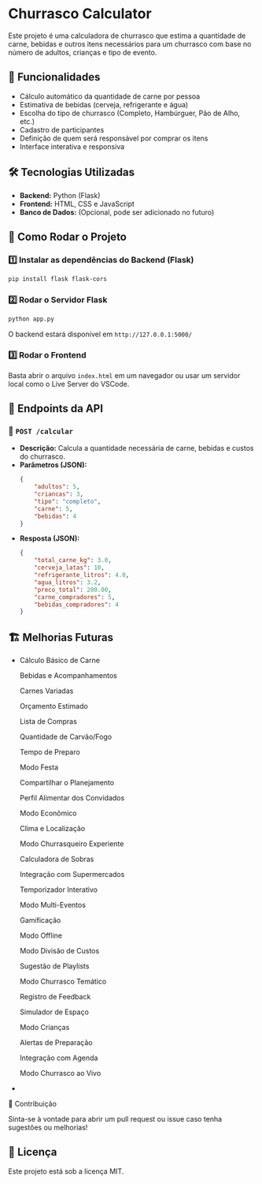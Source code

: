 # Churrasco Calculator

Este projeto é uma calculadora de churrasco que estima a quantidade de carne, bebidas e outros itens necessários para um churrasco com base no número de adultos, crianças e tipo de evento.

## 🚀 Funcionalidades

- Cálculo automático da quantidade de carne por pessoa
- Estimativa de bebidas (cerveja, refrigerante e água)
- Escolha do tipo de churrasco (Completo, Hambúrguer, Pão de Alho, etc.)
- Cadastro de participantes
- Definição de quem será responsável por comprar os itens
- Interface interativa e responsiva

## 🛠 Tecnologias Utilizadas

- **Backend:** Python (Flask)
- **Frontend:** HTML, CSS e JavaScript
- **Banco de Dados:** (Opcional, pode ser adicionado no futuro)

## 📌 Como Rodar o Projeto

### 1️⃣ Instalar as dependências do Backend (Flask)

```bash
pip install flask flask-cors
```

### 2️⃣ Rodar o Servidor Flask

```bash
python app.py
```

O backend estará disponível em `http://127.0.0.1:5000/`

### 3️⃣ Rodar o Frontend

Basta abrir o arquivo `index.html` em um navegador ou usar um servidor local como o Live Server do VSCode.

## 📡 Endpoints da API

### 🔹 `POST /calcular`

- **Descrição:** Calcula a quantidade necessária de carne, bebidas e custos do churrasco.
- **Parâmetros (JSON):**
  ```json
  {
      "adultos": 5,
      "criancas": 3,
      "tipo": "completo",
      "carne": 5,
      "bebidas": 4
  }
  ```
- **Resposta (JSON):**
  ```json
  {
      "total_carne_kg": 3.0,
      "cerveja_latas": 10,
      "refrigerante_litros": 4.0,
      "agua_litros": 3.2,
      "preco_total": 200.00,
      "carne_compradores": 5,
      "bebidas_compradores": 4
  }
  ```

## 🏗 Melhorias Futuras

- Cálculo Básico de Carne

  Bebidas e Acompanhamentos

  Carnes Variadas

  Orçamento Estimado

  Lista de Compras

  Quantidade de Carvão/Fogo

  Tempo de Preparo

  Modo Festa

  Compartilhar o Planejamento

  Perfil Alimentar dos Convidados

  Modo Econômico

  Clima e Localização

  Modo Churrasqueiro Experiente

  Calculadora de Sobras

  Integração com Supermercados

  Temporizador Interativo

  Modo Multi-Eventos

  Gamificação

  Modo Offline

  Modo Divisão de Custos

  Sugestão de Playlists

  Modo Churrasco Temático

  Registro de Feedback

  Simulador de Espaço

  Modo Crianças

  Alertas de Preparação

  Integração com Agenda

  Modo Churrasco ao Vivo
-

  📝 Contribuição

Sinta-se à vontade para abrir um pull request ou issue caso tenha sugestões ou melhorias!

## 📄 Licença

Este projeto está sob a licença MIT.

